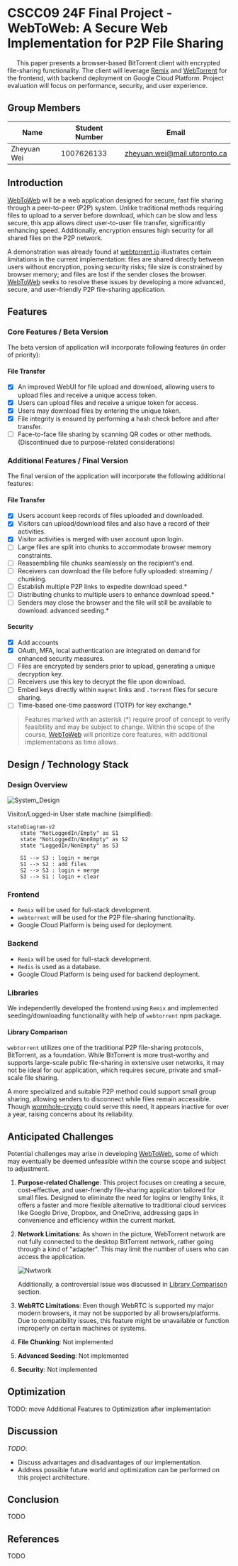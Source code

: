 # CSCC09 24F Final Project - WebToWeb: A Secure Web Implementation for P2P File Sharing

$\quad$ This paper presents a browser-based BitTorrent client with encrypted file-sharing functionality. The client will leverage [Remix](https://remix.run/) and [WebTorrent](https://github.com/webtorrent/webtorrent) for the frontend, with backend deployment on Google Cloud Platform. Project evaluation will focus on performance, security, and user experience.

## Group Members

| Name | Student Number | Email |
| ---- | -------------- | ----- |
| Zheyuan Wei | 1007626133 | <zheyuan.wei@mail.utoronto.ca> |

## Introduction

[WebToWeb](#introduction) will be a web application designed for secure, fast file sharing through a peer-to-peer (P2P) system. Unlike traditional methods requiring files to upload to a server before download, which can be slow and less secure, this app allows direct user-to-user file transfer, significantly enhancing speed. Additionally, encryption ensures high security for all shared files on the P2P network.

A demonstration was already found at [webtorrent.io](https://webtorrent.io/) illustrates certain limitations in the current implementation: files are shared directly between users without encryption, posing security risks; file size is constrained by browser memory; and files are lost if the sender closes the browser. [WebToWeb](#introduction) seeks to resolve these issues by developing a more advanced, secure, and user-friendly P2P file-sharing application.

## Features

### Core Features / Beta Version

The beta version of application will incorporate following features (in order of priority):

#### File Transfer

- [x] An improved WebUI for file upload and download, allowing users to upload files and receive a unique access token.
- [x] Users can upload files and receive a unique token for access.
- [x] Users may download files by entering the unique token.
- [x] File integrity is ensured by performing a hash check before and after transfer.
- [ ] Face-to-face file sharing by scanning QR codes or other methods. (Discontinued due to purpose-related considerations)

### Additional Features / Final Version

The final version of the application will incorporate the following additional features:

#### File Transfer

- [x] Users account keep records of files uploaded and downloaded.
- [x] Visitors can upload/download files and also have a record of their activities.
- [x] Visitor activities is merged with user account upon login.
- [ ] Large files are split into chunks to accommodate browser memory constraints.
- [ ] Reassembling file chunks seamlessly on the recipient's end.
- [ ] Receivers can download the file before fully uploaded: streaming / chunking.
- [ ] Establish multiple P2P links to expedite download speed.*
- [ ] Distributing chunks to multiple users to enhance download speed.*
- [ ] Senders may close the browser and the file will still be available to download: advanced seeding.*

#### Security

- [x] Add accounts
- [x] OAuth, MFA, local authentication are integrated on demand for enhanced security measures.
- [ ] Files are encrypted by senders prior to upload, generating a unique decryption key.
- [ ] Receivers use this key to decrypt the file upon download.
- [ ] Embed keys directly within `magnet` links and `.Torrent` files for secure sharing.
- [ ] Time-based one-time password (TOTP) for key exchange.*

> Features marked with an asterisk (*) require proof of concept to verify feasibility and may be subject to change.
> Within the scope of the course, [WebToWeb](#introduction) will prioritize core features, with additional implementations as time allows.

## Design / Technology Stack

### Design Overview

![System_Design](./Structure-v2.drawio.svg)

Visitor/Logged-in User state machine (simplified):

```mermaid
stateDiagram-v2
    state "NotLoggedIn/Empty" as S1
    state "NotLoggedIn/NonEmpty" as S2
    state "LoggedIn/NonEmpty" as S3

    S1 --> S3 : login + merge
    S1 --> S2 : add files
    S2 --> S3 : login + merge
    S3 --> S1 : login + clear
```

### Frontend

- `Remix` will be used for full-stack development.
- `webtorrent` will be used for the P2P file-sharing functionality.
- Google Cloud Platform is being used for deployment.

### Backend

- `Remix` will be used for full-stack development.
- `Redis` is used as a database.
- Google Cloud Platform is being used for backend deployment.

### Libraries

We independently developed the frontend using `Remix` and implemented seeding/downloading functionality with help of `webtorrent` npm package.

#### Library Comparison

`webtorrent` utilizes one of the traditional P2P file-sharing protocols, BitTorrent, as a foundation. While BitTorrent is more trust-worthy and supports large-scale public file-sharing in extensive user networks, it may not be ideal for our application, which requires secure, private and small-scale file sharing.

A more specialized and suitable P2P method could support small group sharing, allowing senders to disconnect while files remain accessible. Though [wormhole-crypto](https://github.com/SocketDev/wormhole-crypto) could serve this need, it appears inactive for over a year, raising concerns about its reliability.

## Anticipated Challenges

Potential challenges may arise in developing [WebToWeb](#introduction), some of which may eventually be deemed unfeasible within the course scope and subject to adjustment.

1. **Purpose-related Challenge**: This project focuses on creating a secure, cost-effective, and user-friendly file-sharing application tailored for small files. Designed to eliminate the need for logins or lengthy links, it offers a faster and more flexible alternative to traditional cloud services like Google Drive, Dropbox, and OneDrive, addressing gaps in convenience and efficiency within the current market.

2. **Network Limitations**: As shown in the picture, WebTorrent network are not fully connected to the desktop BitTorrent network, rather going through a kind of "adapter". This may limit the number of users who can access the application.

   ![Nwtwork](https://camo.githubusercontent.com/ad3fe62845574fe458a186fe76055198fc2d896fc5f50241c7993403e21f9a86/68747470733a2f2f776562746f7272656e742e696f2f696d672f6e6574776f726b2e706e67)

    Additionally, a controversial issue was discussed in [Library Comparison](#library-comparison) section.

3. **WebRTC Limitations**: Even though WebRTC is supported my major modern browsers, it may not be supported by all browsers/platforms. Due to compatibility issues, this feature might be unavailable or function improperly on certain machines or systems.

4. **File Chunking**: Not implemented

5. **Advanced Seeding**: Not implemented

6. **Security**: Not implemented

## Optimization

TODO: move Additional Features to Optimization after implementation

## Discussion

*TODO*:

- Discuss advantages and disadvantages of our implementation.
- Address possible future world and optimization can be performed on this project architecture.

## Conclusion

TODO

## References

TODO
